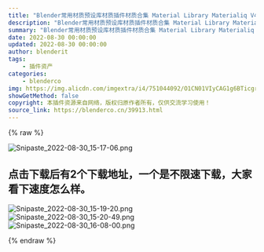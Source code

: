 ```yaml
---
title: "Blender常用材质预设库材质插件材质合集 Material Library Materialiq V4.6.2"
description: "Blender常用材质预设库材质插件材质合集 Material Library Materialiq V4.6.2"
summary: "Blender常用材质预设库材质插件材质合集 Material Library Materialiq V4.6.2"
date: 2022-08-30 00:00:00
updated: 2022-08-30 00:00:00
author: blenderit
tags: 
    - 插件资产
categories:
    - blenderco
img: https://img.alicdn.com/imgextra/i4/751044092/O1CN01VIyCAG1g6BTicgrEC_!!751044092.png
showGetMethod: false
copyright: 本插件资源来自网络，版权归原作者所有，仅供交流学习使用！
source_link: https://blenderco.cn/39913.html
---
```


{% raw %}
<p><img class="aligncenter" src="https://img.alicdn.com/imgextra/i4/751044092/O1CN01VIyCAG1g6BTicgrEC_!!751044092.png" alt="Snipaste_2022-08-30_15-17-06.png"></p><h2>点击下载后有2个下载地址，一个是不限速下载，大家看下速度怎么样。</h2><p><img class="aligncenter" src="https://img.alicdn.com/imgextra/i1/751044092/O1CN01S9Z6XS1g6BTgSxLm6_!!751044092.png" alt="Snipaste_2022-08-30_15-19-20.png"><img class="aligncenter" src="https://img.alicdn.com/imgextra/i4/751044092/O1CN01aNB4el1g6BTbrtXGe_!!751044092.png" alt="Snipaste_2022-08-30_15-20-49.png"><img class="aligncenter" src="https://img.alicdn.com/imgextra/i1/751044092/O1CN01jyXExc1g6BTgVQLq5_!!751044092.png" alt="Snipaste_2022-08-30_16-08-00.png"></p>
<div style="display: none">blenderco</div>
{% endraw %}